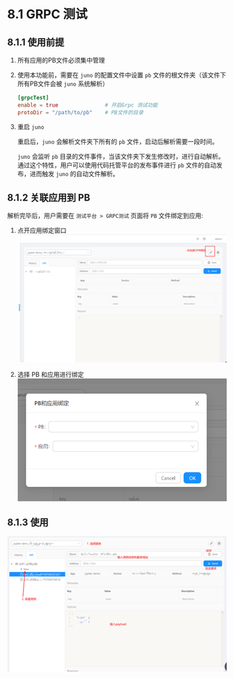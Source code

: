 # 8.1 GRPC 测试

## 8.1.1 使用前提

1. 所有应用的PB文件必须集中管理

1. 使用本功能前，需要在 `juno` 的配置文件中设置 `pb` 文件的根文件夹（该文件下所有PB文件会被 `juno` 系统解析）

   ```toml
   [grpcTest]
   enable = true               # 开启Grpc 测试功能
   protoDir = "/path/to/pb"    # PB文件的目录
   ```

1. 重启 `juno`

   重启后，`juno` 会解析文件夹下所有的 `pb` 文件，启动后解析需要一段时间。

   `juno` 会监听 `pb` 目录的文件事件，当该文件夹下发生修改时，进行自动解析。通过这个特性，用户可以使用代码托管平台的发布事件进行 `pb` 文件的自动发布，进而触发 `juno` 的自动文件解析。

## 8.1.2 关联应用到 PB

解析完毕后，用户需要在 `测试平台 > GRPC测试` 页面将 `PB` 文件绑定到应用:

1. 点开应用绑定窗口
   ![](../static/jupiter/grpctest-bindapp-1.png)

1. 选择 PB 和应用进行绑定
   ![](../static/jupiter/grpctest-bindapp-2.png)

## 8.1.3 使用

![](../static/jupiter/grpctest-usage.png)
